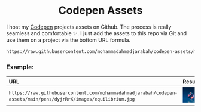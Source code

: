 <h1 align='center'>Codepen Assets</h1>

I host my [Codepen](https://codepen.io/mohammadahmadjarabah) projects assets on Github. The process is really seamless and comfortable ✨. I just add the assets to this repo via Git and use them on a project via the bottom URL formula.

```html
https://raw.githubusercontent.com/mohammadahmadjarabah/codepen-assets/main/pens/<PEN_ID>/<ASSET_PATH>
```


### Example:

| URL | Result |
| :-- | :----- |
| `https://raw.githubusercontent.com/mohammadahmadjarabah/codepen-assets/main/pens/dyjrRrX/images/equilibrium.jpg` | <img width='100px' src='./pens/dyjrRrX/images/equilibrium.jpg'/> |
